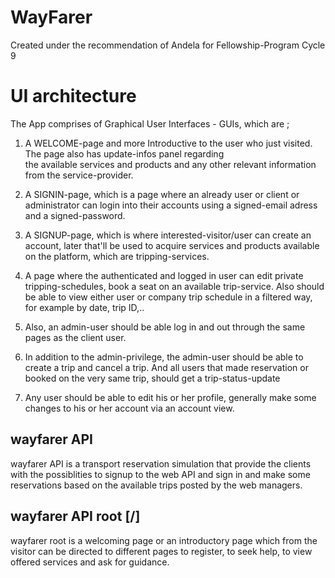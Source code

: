 # WayFarer
Created under the recommendation of Andela for Fellowship-Program Cycle 9

# UI architecture
The App comprises of Graphical User Interfaces - GUIs, which are ;

1. A WELCOME-page and more Introductive to the user who just visited. The page also has update-infos panel regarding<br>
   the available services and products and any other relevant information from the service-provider.
   
2. A SIGNIN-page, which is a page where an already user or client or administrator can login into their accounts using 
   a signed-email adress and a signed-password.
   
3. A SIGNUP-page, which is where interested-visitor/user can create an account, later that'll be used to acquire services and 
   products available on the platform, which are tripping-services.
   
4. A page where the authenticated and logged in user can edit private tripping-schedules, book a seat on an available 
   trip-service. Also should be able to view either user or company trip schedule in a filtered way, for example by date, 
   trip ID,..
   
5. Also, an admin-user should be able log in and out through the same pages as the client user.
6. In addition to the admin-privilege, the admin-user should be able to create a trip and cancel a trip. And all users that 
   made reservation or booked on the very same trip, should get a trip-status-update
   
7. Any user should be able to edit his or her profile, generally make some changes to his or her account via an account view.

## wayfarer API
wayfarer API is a transport reservation simulation that provide the clients with the possiblities to signup to the web API and sign in and make some reservations based on the available trips posted by the web managers.
## wayfarer API root [/]
wayfarer root is a welcoming page or an introductory page which from the visitor can be directed to different pages to register, to seek help, to view offered services and ask for guidance.
